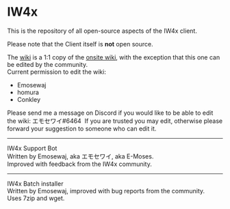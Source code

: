 # IW4x

This is the repository of all open-source aspects of the IW4x client.

Please note that the Client itself is **not** open source.

The [wiki](https://github.com/Jawesome99/IW4x/wiki) is a 1:1 copy of the [onsite wiki](https://iw4xcachep26muba.onion.rip/wiki), with the exception that this one can be edited by the community.  
Current permission to edit the wiki:
* Emosewaj
* homura
* Conkley

Please send me a message on Discord if you would like to be able to edit the wiki: エモセワイ#6464  If you are trusted you may edit, otherwise please forward your suggestion to someone who can edit it.

***

IW4x Support Bot  
Written by Emosewaj, aka エモセワイ, aka E-Moses.  
Improved with feedback from the IW4x community.

***

IW4x Batch installer  
Written by Emosewaj, improved with bug reports from the community.  
Uses 7zip and wget.
